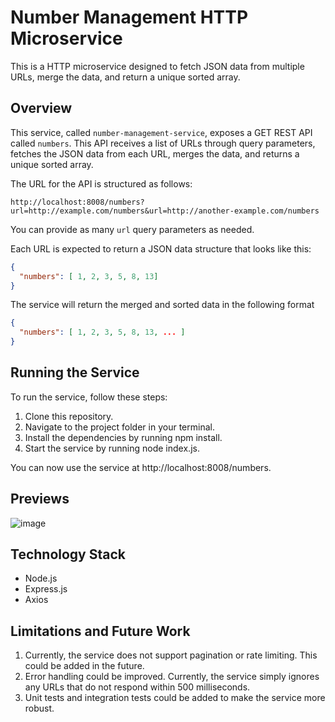 # Number Management HTTP Microservice

This is a HTTP microservice designed to fetch JSON data from multiple URLs, merge the data, and return a unique sorted array. 

## Overview

This service, called `number-management-service`, exposes a GET REST API called `numbers`. This API receives a list of URLs through query parameters, fetches the JSON data from each URL, merges the data, and returns a unique sorted array.

The URL for the API is structured as follows:

`http://localhost:8008/numbers?url=http://example.com/numbers&url=http://another-example.com/numbers`

You can provide as many `url` query parameters as needed.

Each URL is expected to return a JSON data structure that looks like this:

```json
{
  "numbers": [ 1, 2, 3, 5, 8, 13]
}
```
The service will return the merged and sorted data in the following format

```json
{
  "numbers": [ 1, 2, 3, 5, 8, 13, ... ]
}
```

## Running the Service
To run the service, follow these steps:

1. Clone this repository.
2. Navigate to the project folder in your terminal.
3. Install the dependencies by running npm install.
4. Start the service by running node index.js.

You can now use the service at http://localhost:8008/numbers.

## Previews

![image](https://github.com/shreya0204/2005272/assets/78657883/6c09e2b2-ae8f-4c3e-a3df-282a01718825)


## Technology Stack
- Node.js
- Express.js
- Axios

## Limitations and Future Work
1. Currently, the service does not support pagination or rate limiting. This could be added in the future.
2. Error handling could be improved. Currently, the service simply ignores any URLs that do not respond within 500 milliseconds.
3. Unit tests and integration tests could be added to make the service more robust.
